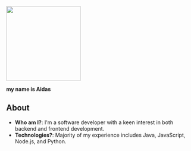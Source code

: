 <img src="https://bit.ly/3wY7igM" width="200">

**my name is Aidas**



## About
- **Who am I?**: I'm a software developer with a keen interest in both backend and frontend development.
- **Technologies?**: Majority of my experience includes Java, JavaScript, Node.js, and Python.



<!--
**bakaichi/bakaichi** is a ✨ _special_ ✨ repository because its `README.md` (this file) appears on your GitHub profile.

Here are some ideas to get you started:

- 🔭 I’m currently working on ...
- 🌱 I’m currently learning ...
- 👯 I’m looking to collaborate on ...
- 🤔 I’m looking for help with ...
- 💬 Ask me about ...
- 📫 How to reach me: ...
- 😄 Pronouns: ...
- ⚡ Fun fact: ...
-->
